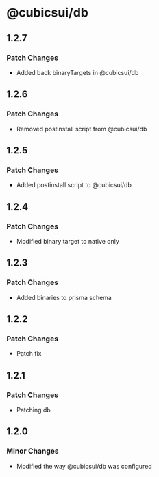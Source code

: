 # @cubicsui/db

## 1.2.7

### Patch Changes

- Added back binaryTargets in @cubicsui/db

## 1.2.6

### Patch Changes

- Removed postinstall script from @cubicsui/db

## 1.2.5

### Patch Changes

- Added postinstall script to @cubicsui/db

## 1.2.4

### Patch Changes

- Modified binary target to native only

## 1.2.3

### Patch Changes

- Added binaries to prisma schema

## 1.2.2

### Patch Changes

- Patch fix

## 1.2.1

### Patch Changes

- Patching db

## 1.2.0

### Minor Changes

- Modified the way @cubicsui/db was configured
